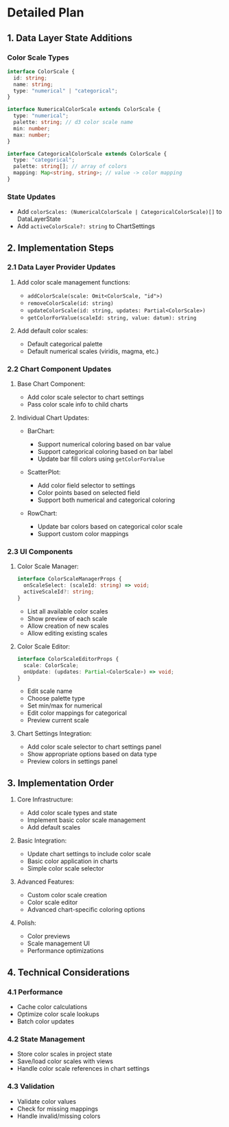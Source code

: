 # Detailed Plan

## 1. Data Layer State Additions

### Color Scale Types

```typescript
interface ColorScale {
  id: string;
  name: string;
  type: "numerical" | "categorical";
}

interface NumericalColorScale extends ColorScale {
  type: "numerical";
  palette: string; // d3 color scale name
  min: number;
  max: number;
}

interface CategoricalColorScale extends ColorScale {
  type: "categorical";
  palette: string[]; // array of colors
  mapping: Map<string, string>; // value -> color mapping
}
```

### State Updates

- Add `colorScales: (NumericalColorScale | CategoricalColorScale)[]` to DataLayerState
- Add `activeColorScale?: string` to ChartSettings

## 2. Implementation Steps

### 2.1 Data Layer Provider Updates

1. Add color scale management functions:

   - `addColorScale(scale: Omit<ColorScale, "id">)`
   - `removeColorScale(id: string)`
   - `updateColorScale(id: string, updates: Partial<ColorScale>)`
   - `getColorForValue(scaleId: string, value: datum): string`

2. Add default color scales:
   - Default categorical palette
   - Default numerical scales (viridis, magma, etc.)

### 2.2 Chart Component Updates

1. Base Chart Component:

   - Add color scale selector to chart settings
   - Pass color scale info to child charts

2. Individual Chart Updates:

   - BarChart:

     - Support numerical coloring based on bar value
     - Support categorical coloring based on bar label
     - Update bar fill colors using `getColorForValue`

   - ScatterPlot:

     - Add color field selector to settings
     - Color points based on selected field
     - Support both numerical and categorical coloring

   - RowChart:
     - Update bar colors based on categorical color scale
     - Support custom color mappings

### 2.3 UI Components

1. Color Scale Manager:

   ```typescript
   interface ColorScaleManagerProps {
     onScaleSelect: (scaleId: string) => void;
     activeScaleId?: string;
   }
   ```

   - List all available color scales
   - Show preview of each scale
   - Allow creation of new scales
   - Allow editing existing scales

2. Color Scale Editor:

   ```typescript
   interface ColorScaleEditorProps {
     scale: ColorScale;
     onUpdate: (updates: Partial<ColorScale>) => void;
   }
   ```

   - Edit scale name
   - Choose palette type
   - Set min/max for numerical
   - Edit color mappings for categorical
   - Preview current scale

3. Chart Settings Integration:
   - Add color scale selector to chart settings panel
   - Show appropriate options based on data type
   - Preview colors in settings panel

## 3. Implementation Order

1. Core Infrastructure:

   - Add color scale types and state
   - Implement basic color scale management
   - Add default scales

2. Basic Integration:

   - Update chart settings to include color scale
   - Basic color application in charts
   - Simple color scale selector

3. Advanced Features:

   - Custom color scale creation
   - Color scale editor
   - Advanced chart-specific coloring options

4. Polish:
   - Color previews
   - Scale management UI
   - Performance optimizations

## 4. Technical Considerations

### 4.1 Performance

- Cache color calculations
- Optimize color scale lookups
- Batch color updates

### 4.2 State Management

- Store color scales in project state
- Save/load color scales with views
- Handle color scale references in chart settings

### 4.3 Validation

- Validate color values
- Check for missing mappings
- Handle invalid/missing colors
